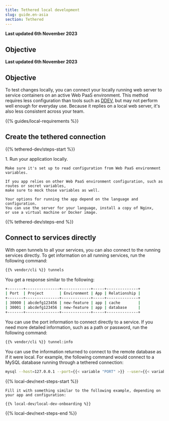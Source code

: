 ```yaml
---
title: Tethered local development
slug: guide.en-asia
section: Tethered
---
```


**Last updated 6th November 2023**



## Objective  

**Last updated 6th November 2023**



## Objective  

To test changes locally, you can connect your locally running web server
to service containers on an active Web PaaS environment.
This method requires less configuration than tools such as [DDEV](./ddev.md),
but may not perform well enough for everyday use.
Because it replies on a local web server, it's also less consistent across your team.

{{% guides/local-requirements %}}

## Create the tethered connection

{{% tethered-dev/steps-start %}}

1\.  Run your application locally.

    Make sure it's set up to read configuration from Web PaaS environment variables.

    If you app relies on other Web PaaS environment configuration, such as routes or secret variables,
    make sure to mock those variables as well.

    Your options for running the app depend on the language and configuration.
    You can use the server for your language, install a copy of Nginx,
    or use a virtual machine or Docker image.

{{% tethered-dev/steps-end %}}

## Connect to services directly

With open tunnels to all your services, you can also connect to the running services directly.
To get information on all running services, run the following command:

```bash
{{% vendor/cli %}} tunnels
```

You get a response similar to the following:

```bash
+-------+---------------+-------------+-----+--------------+
| Port  | Project       | Environment | App | Relationship |
+-------+---------------+-------------+-----+--------------+
| 30000 | abcdefg123456 | new-feature | app | cache        |
| 30001 | abcdefg123456 | new-feature | app | database     |
+-------+---------------+-------------+-----+--------------+
```

You can use the port information to connect directly to a service.
If you need more detailed information, such as a path or password, run the following command:

```bash
{{% vendor/cli %}} tunnel:info
```

You can use the information returned to connect to the remote database as if it were local.
For example, the following command would connect to a MySQL database running through a tethered connection:

```bash
mysql --host=127.0.0.1 --port={{< variable "PORT" >}} --user={{< variable "USERNAME" >}} --password={{< variable "PASSWORD" >}} --database={{< variable "PATH" >}}
```

{{% local-dev/next-steps-start %}}

    Fill it with something similar to the following example, depending on your app and configuration:

```bash {location="init-local.sh"}
{{% local-dev/local-dev-onboarding %}}
```

{{% local-dev/next-steps-end %}}
